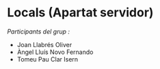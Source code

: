 # Locals (Apartat servidor)

_Participants del grup :_

- Joan Llabrés Oliver
- Àngel Lluís Novo Fernando
- Tomeu Pau Clar Isern
